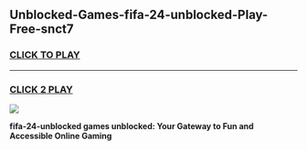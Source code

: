 
## Unblocked-Games-fifa-24-unblocked-Play-Free-snct7
<h3>
<a href="https://premium76.site?title=fifa-24-unblocked&ref=20M">CLICK TO PLAY</a></h3>
<hr>

<h3>
<a href="https://premium76.site?title=fifa-24-unblocked&ref=20M">CLICK 2 PLAY</a>
  
</h3>

<a href="https://premium76.site?title=fifa-24-unblocked&ref=19M"><img src="https://clearcache.store/games.png"></a>


**fifa-24-unblocked games unblocked: Your Gateway to Fun and Accessible Online Gaming**
